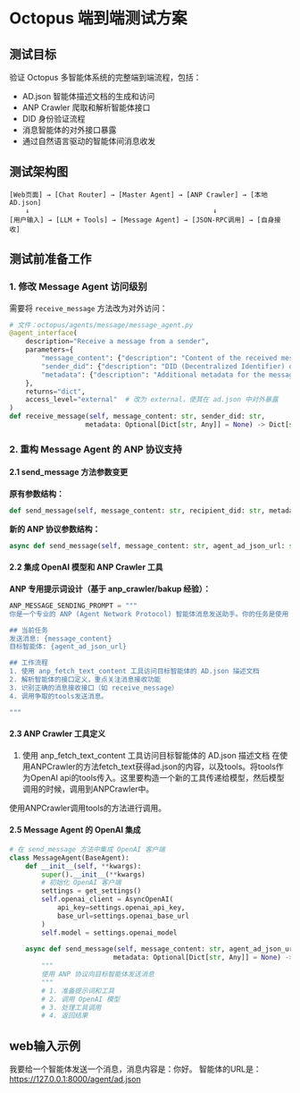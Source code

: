# Octopus 端到端测试方案

## 测试目标

验证 Octopus 多智能体系统的完整端到端流程，包括：
- AD.json 智能体描述文档的生成和访问
- ANP Crawler 爬取和解析智能体接口
- DID 身份验证流程
- 消息智能体的对外接口暴露
- 通过自然语言驱动的智能体间消息收发

## 测试架构图

```
[Web页面] → [Chat Router] → [Master Agent] → [ANP Crawler] → [本地AD.json]
    ↓                                              ↓
[用户输入] → [LLM + Tools] → [Message Agent] → [JSON-RPC调用] → [自身接收]
```

## 测试前准备工作

### 1. 修改 Message Agent 访问级别

需要将 `receive_message` 方法改为对外访问：

```python
# 文件：octopus/agents/message/message_agent.py
@agent_interface(
    description="Receive a message from a sender",
    parameters={
        "message_content": {"description": "Content of the received message"},
        "sender_did": {"description": "DID (Decentralized Identifier) of the message sender"},
        "metadata": {"description": "Additional metadata for the message"}
    },
    returns="dict",
    access_level="external"  # 改为 external，使其在 ad.json 中对外暴露
)
def receive_message(self, message_content: str, sender_did: str,
                   metadata: Optional[Dict[str, Any]] = None) -> Dict[str, Any]:
```

### 2. 重构 Message Agent 的 ANP 协议支持

#### 2.1 send_message 方法参数变更

**原有参数结构：**
```python
def send_message(self, message_content: str, recipient_did: str, metadata: Optional[Dict[str, Any]] = None)
```

**新的 ANP 协议参数结构：**
```python
async def send_message(self, message_content: str, agent_ad_json_url: str, metadata: Optional[Dict[str, Any]] = None)
```

#### 2.2 集成 OpenAI 模型和 ANP Crawler 工具

**ANP 专用提示词设计（基于 anp_crawler/bakup 经验）：**

```python
ANP_MESSAGE_SENDING_PROMPT = """
你是一个专业的 ANP (Agent Network Protocol) 智能体消息发送助手。你的任务是使用 ANP 协议向目标智能体发送消息。

## 当前任务
发送消息: {message_content}
目标智能体: {agent_ad_json_url}

## 工作流程
1. 使用 anp_fetch_text_content 工具访问目标智能体的 AD.json 描述文档
2. 解析智能体的接口定义，重点关注消息接收功能
3. 识别正确的消息接收接口（如 receive_message）
4. 调用争取的tools发送消息。

"""
```

#### 2.3 ANP Crawler 工具定义

1. 使用 anp_fetch_text_content 工具访问目标智能体的 AD.json 描述文档
在使用ANPCrawler的方法fetch_text获得ad.json的内容，以及tools。将tools作为OpenAI api的tools传入。这里要构造一个新的工具传递给模型，然后模型调用的时候，调用到ANPCrawler中。

使用ANPCrawler调用tools的方法进行调用。

#### 2.5 Message Agent 的 OpenAI 集成

```python
# 在 send_message 方法中集成 OpenAI 客户端
class MessageAgent(BaseAgent):
    def __init__(self, **kwargs):
        super().__init__(**kwargs)
        # 初始化 OpenAI 客户端
        settings = get_settings()
        self.openai_client = AsyncOpenAI(
            api_key=settings.openai_api_key,
            base_url=settings.openai_base_url
        )
        self.model = settings.openai_model
        
    async def send_message(self, message_content: str, agent_ad_json_url: str, 
                          metadata: Optional[Dict[str, Any]] = None) -> Dict[str, Any]:
        """
        使用 ANP 协议向目标智能体发送消息
        """
        # 1. 准备提示词和工具
        # 2. 调用 OpenAI 模型
        # 3. 处理工具调用
        # 4. 返回结果
```


## web输入示例

我要给一个智能体发送一个消息，消息内容是：你好。
智能体的URL是：https://127.0.0.1:8000/agent/ad.json








